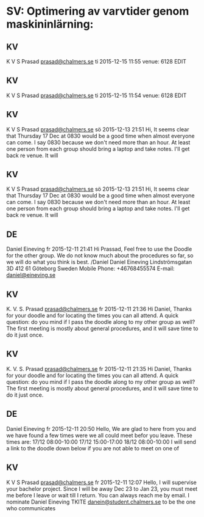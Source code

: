 # SV: Optimering av varvtider genom maskininlärning:

## KV
K V S Prasad <prasad@chalmers.se>
ti 2015-12-15 11:55
venue: 6128 EDIT
## KV
K V S Prasad <prasad@chalmers.se>
ti 2015-12-15 11:54
venue: 6128 EDIT
## KV
K V S Prasad <prasad@chalmers.se>
sö 2015-12-13 21:51
Hi, It seems clear that Thursday 17 Dec at 0830 would be a good time when almost everyone can come. I say 0830 because we don't need more than an hour. At least one person from each group should bring a laptop and take notes. I'll get back re venue. It will
## KV
K V S Prasad <prasad@chalmers.se>
sö 2015-12-13 21:51
Hi, It seems clear that Thursday 17 Dec at 0830 would be a good time when almost everyone can come. I say 0830 because we don't need more than an hour. At least one person from each group should bring a laptop and take notes. I'll get back re venue. It will
## DE
Daniel Eineving
fr 2015-12-11 21:41
Hi Prassad, Feel free to use the Doodle for the other group. We do not know much about the procedures so far, so we will do what you think is best. /Daniel Daniel Eineving Lindströmsgatan 3D 412 61 Göteborg Sweden Mobile Phone: +46768455574 E-mail: daniel@eineving.se
## KV
K. V. S. Prasad <prasad@chalmers.se>
fr 2015-12-11 21:36
Hi Daniel, Thanks for your doodle and for locating the times you can all attend. A quick question: do you mind if I pass the doodle along to my other group as well? The first meeting is mostly about general procedures, and it will save time to do it just once.
## KV
K. V. S. Prasad <prasad@chalmers.se>
fr 2015-12-11 21:35
Hi Daniel, Thanks for your doodle and for locating the times you can all attend. A quick question: do you mind if I pass the doodle along to my other group as well? The first meeting is mostly about general procedures, and it will save time to do it just once.
## DE
Daniel Eineving
fr 2015-12-11 20:50
Hello, We are glad to here from you and we have found a few times were we all could meet befor you leave. These times are: 17/12 08:00-10:00 17/12 15:00-17:00 18/12 08:00-10:00 I will send a link to the doodle down below if you are not able to meet on one of
## KV
K V S Prasad <prasad@chalmers.se>
fr 2015-12-11 12:07
Hello, I will supervise your bachelor project. Since I will be away Dec 23 to Jan 23, you must meet me before I leave or wait till I return. You can always reach me by email. I nominate Daniel Eineving TKITE danein@student.chalmers.se to be the one who communicates
